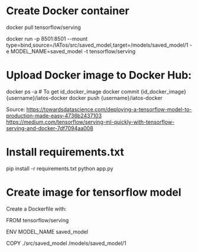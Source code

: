 # Create Docker container

docker pull tensorflow/serving

docker run -p 8501:8501 --mount type=bind,source=/IATos/src/saved_model,target=/models/saved_model/1 -e MODEL_NAME=saved_model -t tensorflow/serving

# Upload Docker image to Docker Hub:

docker ps -a # To get id_docker_image
docker commit {id_docker_image} {username}/iatos-docker
docker push {username}/iatos-docker

Source:
https://towardsdatascience.com/deploying-a-tensorflow-model-to-production-made-easy-4736b2437103
https://medium.com/tensorflow/serving-ml-quickly-with-tensorflow-serving-and-docker-7df7094aa008

# Install requirements.txt

pip install -r requirements.txt
python app.py

# Create image for tensorflow model

Create a Dockerfile with:

FROM tensorflow/serving

ENV MODEL_NAME saved_model

COPY ./src/saved_model /models/saved_model/1
